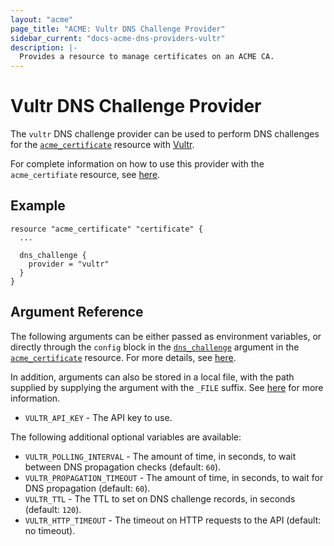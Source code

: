 ```yaml
---
layout: "acme"
page_title: "ACME: Vultr DNS Challenge Provider"
sidebar_current: "docs-acme-dns-providers-vultr"
description: |-
  Provides a resource to manage certificates on an ACME CA.
---
```


# Vultr DNS Challenge Provider

The `vultr` DNS challenge provider can be used to perform DNS challenges for
the [`acme_certificate`][resource-acme-certificate] resource with
[Vultr][provider-service-page].

[resource-acme-certificate]: /docs/providers/acme/r/certificate.html
[provider-service-page]: https://www.vultr.com/

For complete information on how to use this provider with the `acme_certifiate`
resource, see [here][resource-acme-certificate-dns-challenges].

[resource-acme-certificate-dns-challenges]: /docs/providers/acme/r/certificate.html#using-dns-challenges

## Example

```hcl
resource "acme_certificate" "certificate" {
  ...

  dns_challenge {
    provider = "vultr"
  }
}
```

## Argument Reference

The following arguments can be either passed as environment variables, or
directly through the `config` block in the
[`dns_challenge`][resource-acme-certificate-dns-challenge-arg] argument in the
[`acme_certificate`][resource-acme-certificate] resource. For more details, see
[here][resource-acme-certificate-dns-challenges].

[resource-acme-certificate-dns-challenge-arg]: /docs/providers/acme/r/certificate.html#dns_challenge

In addition, arguments can also be stored in a local file, with the path
supplied by supplying the argument with the `_FILE` suffix. See
[here][acme-certificate-file-arg-example] for more information.

[acme-certificate-file-arg-example]: /docs/providers/acme/r/certificate.html#using-variable-files-for-provider-arguments

* `VULTR_API_KEY` - The API key to use.

The following additional optional variables are available:

* `VULTR_POLLING_INTERVAL` - The amount of time, in seconds, to wait between
  DNS propagation checks (default: `60`).
* `VULTR_PROPAGATION_TIMEOUT` - The amount of time, in seconds, to wait for DNS
  propagation (default: `60`).
* `VULTR_TTL` - The TTL to set on DNS challenge records, in seconds (default:
  `120`).
* `VULTR_HTTP_TIMEOUT` - The timeout on HTTP requests to the API (default:
  no timeout).
